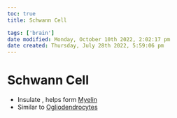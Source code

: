 ```yaml
---
toc: true
title: Schwann Cell

tags: ['brain']
date modified: Monday, October 10th 2022, 2:02:17 pm
date created: Thursday, July 28th 2022, 5:59:06 pm
---
```


# Schwann Cell
- Insulate , helps form [Myelin](Myelin.md)
- Similar to [Ogliodendrocytes](Ogliodendrocytes.md)



